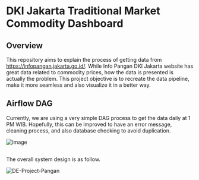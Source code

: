 # DKI Jakarta Traditional Market Commodity Dashboard

## Overview
This repository aims to explain the process of getting data from https://infopangan.jakarta.go.id/. While Info Pangan DKI Jakarta website has great data related to commodity prices, how the data is presented is actually the problem. This project objective is to recreate the data pipeline, make it more seamless and also visualize it in a better way. 

## Airflow DAG
Currently, we are using a very simple DAG process to get the data daily at 1 PM WIB. Hopefully, this can be improved to have an error message, cleaning process, and also database checking to avoid duplication.

![image](https://github.com/monsterikan/dkicommodityprice/assets/57279779/70945290-5d5a-499f-b46b-95a2f7fcb388)

## 
The overall system design is as follow. 

![DE-Project-Pangan](https://github.com/monsterikan/dkicommodityprice/assets/57279779/2205f975-fcd1-4128-9c8a-ce97b8c386e3)
